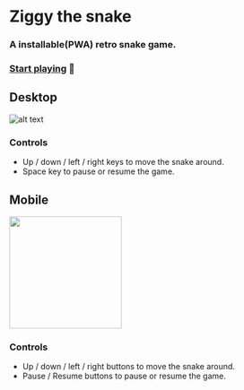 # Ziggy the snake

### A installable(PWA) retro snake game.

### [Start playing](https://ziggythesnake.netlify.app/) 🐍

## Desktop

![alt text](https://raw.githubusercontent.com/jamshed-uddin/ziggy-the-snake/main/images/ziggythesnakeDesktopView.png)

### Controls

- Up / down / left / right keys to move the snake around.
- Space key to pause or resume the game.

## Mobile

<!-- ![alt text](https://raw.githubusercontent.com/jamshed-uddin/ziggy-the-snake/main/images/ziggythesnakeMobileview.png) -->
<img src="https://raw.githubusercontent.com/jamshed-uddin/ziggy-the-snake/main/images/ziggythesnakeMobileview.png" width="200" />

### Controls

- Up / down / left / right buttons to move the snake around.
- Pause / Resume buttons to pause or resume the game.
